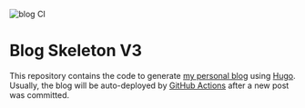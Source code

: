 ![blog CI](https://github.com/edward852/blog-skeleton-v3/workflows/blog%20CI/badge.svg)

# Blog Skeleton V3
This repository contains the code to generate [my personal blog](https://edward852.github.io/) using [Hugo](https://gohugo.io/).  
Usually, the blog will be auto-deployed by [GitHub Actions](https://docs.github.com/en/actions) after a new post was committed.
